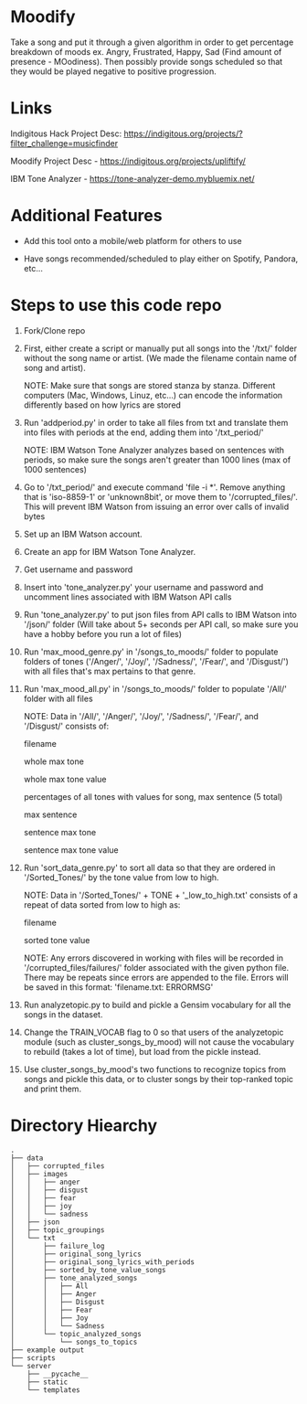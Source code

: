 # Moodify
Take a song and put it through a given algorithm in order to get percentage breakdown of moods ex. Angry, Frustrated, Happy, Sad (Find amount of presence - MOodiness). Then possibly provide songs scheduled so that they would be played negative to positive progression.

# Links
Indigitous Hack Project Desc: https://indigitous.org/projects/?filter_challenge=musicfinder

Moodify Project Desc - https://indigitous.org/projects/upliftify/

IBM Tone Analyzer - https://tone-analyzer-demo.mybluemix.net/

# Additional Features
- Add this tool onto a mobile/web platform for others to use

- Have songs recommended/scheduled to play either on Spotify, Pandora, etc...

# Steps to use this code repo
1. Fork/Clone repo

2. First, either create a script or manually put all songs into the '/txt/' folder without the song name or artist. (We made the filename contain name of song and artist). 
	
	NOTE: Make sure that songs are stored stanza by stanza. Different computers (Mac, Windows, Linuz, etc...) can encode the information differently based on how lyrics are stored

3. Run 'addperiod.py' in order to take all files from txt and translate them into files with periods at the end, adding them into '/txt_period/'

	NOTE: IBM Watson Tone Analyzer analyzes based on sentences with periods, so make sure the songs aren't greater than 1000 lines (max of 1000 sentences)

4. Go to '/txt_period/' and execute command 'file -i *'. Remove anything that is 'iso-8859-1' or 'unknown8bit', or move them to '/corrupted_files/'. This will prevent IBM Watson from issuing an error over calls of invalid bytes

5. Set up an IBM Watson account.

6. Create an app for IBM Watson Tone Analyzer.

7. Get username and password

8. Insert into 'tone_analyzer.py' your username and password and uncomment lines associated with IBM Watson API calls

9. Run 'tone_analyzer.py' to put json files from API calls to IBM Watson into '/json/' folder (Will take about 5+ seconds per API call, so make sure you have a hobby before you run a lot of files)

10. Run 'max_mood_genre.py' in '/songs_to_moods/' folder to populate folders of tones ('/Anger/', '/Joy/', '/Sadness/', '/Fear/', and '/Disgust/') with all files that's max pertains to that genre.

11. Run 'max_mood_all.py' in '/songs_to_moods/' folder to populate '/All/' folder with all files

	NOTE: Data in '/All/', '/Anger/', '/Joy/', '/Sadness/', '/Fear/', and '/Disgust/' consists of:
	
	filename
	
	whole max tone
	
	whole max tone value
	
	percentages of all tones with values for song, max sentence (5 total)
	
	max sentence
	
	sentence max tone
	
	sentence max tone value

12. Run 'sort_data_genre.py' to sort all data so that they are ordered in '/Sorted_Tones/' by the tone value from low to high.

	NOTE: Data in '/Sorted_Tones/' + TONE + '_low_to_high.txt' consists of a repeat of data sorted from low to high as:

	filename

	sorted tone value

	NOTE: Any errors discovered in working with files will be recorded in '/corrupted_files/failures/' folder associated with the given python file. There may be repeats since errors are appended to the file. Errors will be saved in this format: 'filename.txt: ERRORMSG'

13. Run analyzetopic.py to build and pickle a Gensim vocabulary for all the songs in the dataset.

14. Change the TRAIN_VOCAB flag to 0 so that users of the analyzetopic module (such as cluster_songs_by_mood) will not cause the vocabulary to rebuild (takes a lot of time), but load from the pickle instead.

15. Use cluster_songs_by_mood's two functions to recognize topics from songs and pickle this data, or to cluster songs by their top-ranked topic and print them.


# Directory Hiearchy
	.
	├── data
	│   ├── corrupted_files
	│   ├── images
	│   │   ├── anger
	│   │   ├── disgust
	│   │   ├── fear
	│   │   ├── joy
	│   │   └── sadness
	│   ├── json
	│   ├── topic_groupings
	│   └── txt
	│       ├── failure_log
	│       ├── original_song_lyrics
	│       ├── original_song_lyrics_with_periods
	│       ├── sorted_by_tone_value_songs
	│       ├── tone_analyzed_songs
	│       │   ├── All
	│       │   ├── Anger
	│       │   ├── Disgust
	│       │   ├── Fear
	│       │   ├── Joy
	│       │   └── Sadness
	│       └── topic_analyzed_songs
	│           └── songs_to_topics
	├── example output
	├── scripts
	└── server
	    ├── __pycache__
	    ├── static
	    └── templates
